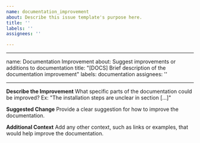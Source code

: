```yaml
---
name: documentation_improvement
about: Describe this issue template's purpose here.
title: ''
labels: ''
assignees: ''

---
```


---
name: Documentation Improvement
about: Suggest improvements or additions to documentation
title: "[DOCS] Brief description of the documentation improvement"
labels: documentation
assignees: ''

---

**Describe the Improvement**
What specific parts of the documentation could be improved? Ex: "The installation steps are unclear in section [...]"

**Suggested Change**
Provide a clear suggestion for how to improve the documentation.

**Additional Context**
Add any other context, such as links or examples, that would help improve the documentation.
